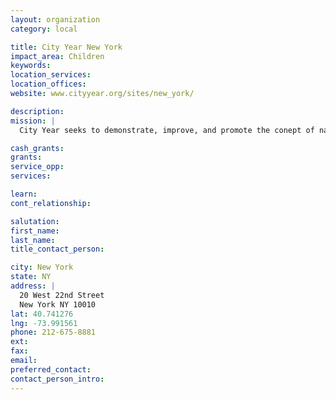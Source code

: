 ```yaml
---
layout: organization
category: local

title: City Year New York
impact_area: Children
keywords: 
location_services: 
location_offices: 
website: www.cityyear.org/sites/new_york/

description: 
mission: |
  City Year seeks to demonstrate, improve, and promote the conept of national service as a means for building a stronger democracy. City Year's vision is that one day, the most commonly asked question of a young person will be, "Where are you going to do your year of service?".

cash_grants: 
grants: 
service_opp: 
services: 

learn: 
cont_relationship: 

salutation: 
first_name: 
last_name: 
title_contact_person: 

city: New York
state: NY
address: |
  20 West 22nd Street  
  New York NY 10010
lat: 40.741276
lng: -73.991561
phone: 212-675-8881
ext: 
fax: 
email: 
preferred_contact: 
contact_person_intro: 
---
```


